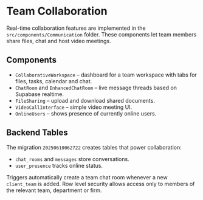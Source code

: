 # Team Collaboration

Real-time collaboration features are implemented in the `src/components/Communication` folder. These components let team members share files, chat and host video meetings.

## Components

- `CollaborativeWorkspace` – dashboard for a team workspace with tabs for files, tasks, calendar and chat.
- `ChatRoom` and `EnhancedChatRoom` – live message threads based on Supabase realtime.
- `FileSharing` – upload and download shared documents.
- `VideoCallInterface` – simple video meeting UI.
- `OnlineUsers` – shows presence of currently online users.

## Backend Tables

The migration `20250610062722` creates tables that power collaboration:

- `chat_rooms` and `messages` store conversations.
- `user_presence` tracks online status.

Triggers automatically create a team chat room whenever a new `client_team` is added. Row level security allows access only to members of the relevant team, department or firm.
